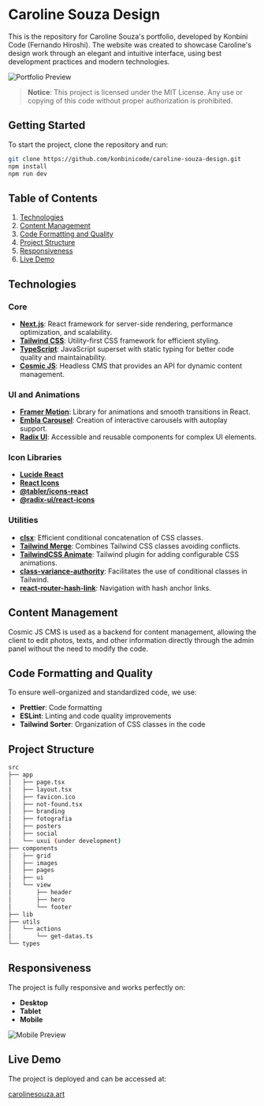 # Caroline Souza Design

This is the repository for Caroline Souza's portfolio, developed by Konbini Code (Fernando Hiroshi). The website was created to showcase Caroline's design work through an elegant and intuitive interface, using best development practices and modern technologies.

![Portfolio Preview](https://imgix.cosmicjs.com/97b5d5e0-ae39-11ef-8a63-eb57d6c77a36-profilesite.png)

> **Notice**: This project is licensed under the MIT License. Any use or copying of this code without proper authorization is prohibited.

## Getting Started

To start the project, clone the repository and run:

```bash
git clone https://github.com/konbinicode/caroline-souza-design.git
npm install
npm run dev
```

## Table of Contents

1. [Technologies](#technologies)
2. [Content Management](#content-management)
3. [Code Formatting and Quality](#code-formatting-and-quality)
4. [Project Structure](#project-structure)
5. [Responsiveness](#responsiveness)
6. [Live Demo](#live-demo)

## Technologies

### Core
- **[Next.js](https://nextjs.org)**: React framework for server-side rendering, performance optimization, and scalability.
- **[Tailwind CSS](https://tailwindcss.com)**: Utility-first CSS framework for efficient styling.
- **[TypeScript](https://www.typescriptlang.org)**: JavaScript superset with static typing for better code quality and maintainability.
- **[Cosmic JS](https://cosmicjs.com)**: Headless CMS that provides an API for dynamic content management.

### UI and Animations
- **[Framer Motion](https://www.framer.com/motion/)**: Library for animations and smooth transitions in React.
- **[Embla Carousel](https://www.embla-carousel.com)**: Creation of interactive carousels with autoplay support.
- **[Radix UI](https://www.radix-ui.com)**: Accessible and reusable components for complex UI elements.

### Icon Libraries
- **[Lucide React](https://lucide.dev)**
- **[React Icons](https://react-icons.github.io/react-icons/)**
- **[@tabler/icons-react](https://github.com/tabler/tabler-icons)**
- **[@radix-ui/react-icons](https://github.com/radix-ui/primitives/tree/main/packages/react-icons)**

### Utilities
- **[clsx](https://github.com/lukeed/clsx)**: Efficient conditional concatenation of CSS classes.
- **[Tailwind Merge](https://github.com/dcastil/tailwind-merge)**: Combines Tailwind CSS classes avoiding conflicts.
- **[TailwindCSS Animate](https://github.com/aarongtaylor/tailwindcss-animate)**: Tailwind plugin for adding configurable CSS animations.
- **[class-variance-authority](https://github.com/nextui-org/class-variance-authority)**: Facilitates the use of conditional classes in Tailwind.
- **[react-router-hash-link](https://www.npmjs.com/package/react-router-hash-link)**: Navigation with hash anchor links.

## Content Management

Cosmic JS CMS is used as a backend for content management, allowing the client to edit photos, texts, and other information directly through the admin panel without the need to modify the code.

## Code Formatting and Quality

To ensure well-organized and standardized code, we use:

- **Prettier**: Code formatting
- **ESLint**: Linting and code quality improvements
- **Tailwind Sorter**: Organization of CSS classes in the code

## Project Structure

```bash
src
├── app
│   ├── page.tsx
│   ├── layout.tsx
│   ├── favicon.ico
│   ├── not-found.tsx
│   ├── branding
│   ├── fotografia
│   ├── posters
│   ├── social
│   └── uxui (under development)
├── components
│   ├── grid
│   ├── images
│   ├── pages
│   ├── ui
│   └── view
│       ├── header
│       ├── hero
│       └── footer
├── lib
├── utils
│   └── actions
│       └── get-datas.ts
└── types
```

## Responsiveness

The project is fully responsive and works perfectly on:

- **Desktop**
- **Tablet**
- **Mobile**

![Mobile Preview](https://imgix.cosmicjs.com/978ffe60-ae39-11ef-8a63-eb57d6c77a36-mobilemodel.png)

## Live Demo

The project is deployed and can be accessed at:

[carolinesouza.art](https://carolinesouza.art/)